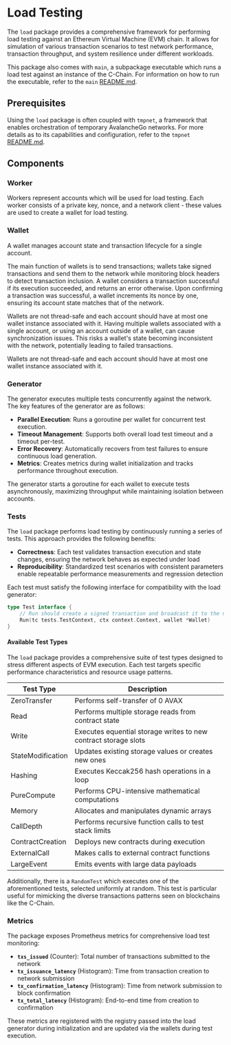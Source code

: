 # Load Testing

The `load` package provides a comprehensive framework for performing load testing 
against an Ethereum Virtual Machine (EVM) chain. It allows for simulation of various
transaction scenarios to test network performance, transaction throughput, and system
resilience under different workloads.

This package also comes with `main`, a subpackage executable which runs a load test against
an instance of the C-Chain. For information on how to run the executable, refer to
the `main` [README.md](./main/README.md).

## Prerequisites

Using the `load` package is often coupled with `tmpnet`, a framework that
enables orchestration of temporary AvalancheGo networks. For more details as to
its capabilities and configuration, refer to the `tmpnet` [README.md](../fixture/tmpnet/README.md).

## Components

### Worker

Workers represent accounts which will be used for load testing. Each worker consists of a private key, nonce, and a network client - these values are used to create a wallet for load testing.

### Wallet

A wallet manages account state and transaction lifecycle for a single account.

The main function of wallets is to send transactions; wallets take signed transactions
and send them to the network while monitoring block headers to detect transaction inclusion. A wallet
considers a transaction successful if its execution succeeded, and returns an error otherwise. 
Upon confirming a transaction was successful, a wallet increments its nonce by one, ensuring its account
state matches that of the network.

Wallets are not thread-safe and each account should have at most one wallet
instance associated with it. Having multiple wallets associated with a single 
account, or using an account outside of a wallet, can cause synchronization 
issues. This risks a wallet's state becoming inconsistent with the network, 
potentially leading to failed transactions.

Wallets are not thread-safe and each account should have at most one wallet instance associated with it.

### Generator

The generator executes multiple tests concurrently against the network. The key features of the 
generator are as follows:

- **Parallel Execution**: Runs a goroutine per wallet for concurrent test execution.
- **Timeout Management**: Supports both overall load test timeout and a timeout per-test.
- **Error Recovery**: Automatically recovers from test failures to ensure continuous load generation.
- **Metrics**: Creates metrics during wallet initialization and tracks performance throughout execution.

The generator starts a goroutine for each wallet to execute tests asynchronously, maximizing throughput while maintaining isolation between accounts.

### Tests

The `load` package performs load testing by continuously running a series of tests. This approach provides the following benefits:

- **Correctness**: Each test validates transaction execution and state changes, ensuring the network behaves as expected under load
- **Reproducibility**: Standardized test scenarios with consistent parameters enable repeatable performance measurements and regression detection

Each test must satisfy the following interface for compatibility with the load generator:

```go
type Test interface {
    // Run should create a signed transaction and broadcast it to the network via wallet.
    Run(tc tests.TestContext, ctx context.Context, wallet *Wallet)
}
```

#### Available Test Types

The `load` package provides a comprehensive suite of test types designed to stress different aspects of EVM execution. Each test targets specific performance characteristics and resource usage patterns.

| Test Type         | Description                                                     |
| ----------------- | --------------------------------------------------------------- |
| ZeroTransfer      | Performs self-transfer of 0 AVAX                                |
| Read              | Performs multiple storage reads from contract state             |
| Write             | Executes equential storage writes to new contract storage slots |
| StateModification | Updates existing storage values or creates new ones             |
| Hashing           | Executes Keccak256 hash operations in a loop                    |
| PureCompute       | Performs CPU-intensive mathematical computations                |
| Memory            | Allocates and manipulates dynamic arrays                        |
| CallDepth         | Performs recursive function calls to test stack limits          |
| ContractCreation  | Deploys new contracts during execution                          |
| ExternalCall      | Makes calls to external contract functions                      |
| LargeEvent        | Emits events with large data payloads                           |

Additionally, there is a `RandomTest` which executes one of the aforementioned tests, selected uniformly at random.
This test is particular useful for mimicking the diverse transactions patterns seen on blockchains like the C-Chain.

### Metrics

The package exposes Prometheus metrics for comprehensive load test monitoring:

- **`txs_issued`** (Counter): Total number of transactions submitted to the network
- **`tx_issuance_latency`** (Histogram): Time from transaction creation to network submission
- **`tx_confirmation_latency`** (Histogram): Time from network submission to block confirmation  
- **`tx_total_latency`** (Histogram): End-to-end time from creation to confirmation

These metrics are registered with the registry passed into the load generator during initialization and are updated via the wallets during test execution.

